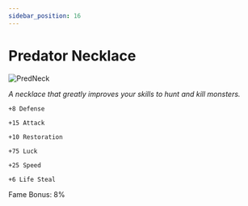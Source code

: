 ```yaml
---
sidebar_position: 16
---
```


# Predator Necklace

![PredNeck](https://vwiki.valorserver.com/api/item/picture/predator%20necklace)

<i>A necklace that greatly improves your skills to hunt and kill monsters.</i>

    +8 Defense
    
    +15 Attack
    
    +10 Restoration
    
    +75 Luck
    
    +25 Speed
    
    +6 Life Steal
    
Fame Bonus: 8%
